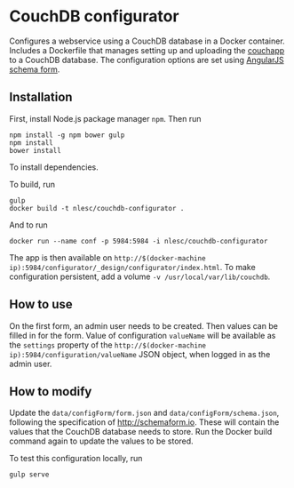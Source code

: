 # CouchDB configurator

Configures a webservice using a CouchDB database in a Docker container. Includes a Dockerfile that manages setting up and uploading the [couchapp](https://couchapp.readthedocs.io/en/latest/) to a CouchDB database. The configuration options are set using [AngularJS schema form](http://schemaform.io).

## Installation

First, install Node.js package manager `npm`. Then run

```shell
npm install -g npm bower gulp
npm install
bower install
```
To install dependencies.

To build, run
```shell
gulp
docker build -t nlesc/couchdb-configurator .
```

And to run
```shell
docker run --name conf -p 5984:5984 -i nlesc/couchdb-configurator
```

The app is then available on `http://$(docker-machine ip):5984/configurator/_design/configurator/index.html`. To make configuration persistent, add a volume `-v /usr/local/var/lib/couchdb`.

## How to use

On the first form, an admin user needs to be created. Then values can be filled in for the form. Value of configuration
`valueName` will be available as the `settings` property of the
`http://$(docker-machine ip):5984/configuration/valueName` JSON object, when logged in as the admin user.

## How to modify

Update the `data/configForm/form.json` and `data/configForm/schema.json`, following the specification of <http://schemaform.io>. These will contain the values that the CouchDB database needs to store. Run the Docker build command again to update the values to be stored.

To test this configuration locally, run

```shell
gulp serve
```
